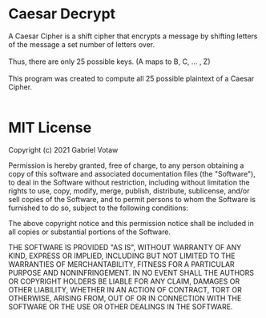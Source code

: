 # Caesar Decrypt
A Caesar Cipher is a shift cipher that encrypts a message by shifting letters of the message a set number of letters over.<br />
<br />
Thus, there are only 25 possible keys. (A maps to B, C, ... , Z)<br />
<br />
This program was created to compute all 25 possible plaintext of a Caesar Cipher.<br />
<br />
# MIT License
Copyright (c) 2021 Gabriel Votaw

Permission is hereby granted, free of charge, to any person obtaining a copy
of this software and associated documentation files (the "Software"), to deal
in the Software without restriction, including without limitation the rights
to use, copy, modify, merge, publish, distribute, sublicense, and/or sell
copies of the Software, and to permit persons to whom the Software is
furnished to do so, subject to the following conditions:

The above copyright notice and this permission notice shall be included in all
copies or substantial portions of the Software.

THE SOFTWARE IS PROVIDED "AS IS", WITHOUT WARRANTY OF ANY KIND, EXPRESS OR
IMPLIED, INCLUDING BUT NOT LIMITED TO THE WARRANTIES OF MERCHANTABILITY,
FITNESS FOR A PARTICULAR PURPOSE AND NONINFRINGEMENT. IN NO EVENT SHALL THE
AUTHORS OR COPYRIGHT HOLDERS BE LIABLE FOR ANY CLAIM, DAMAGES OR OTHER
LIABILITY, WHETHER IN AN ACTION OF CONTRACT, TORT OR OTHERWISE, ARISING FROM,
OUT OF OR IN CONNECTION WITH THE SOFTWARE OR THE USE OR OTHER DEALINGS IN THE
SOFTWARE.
